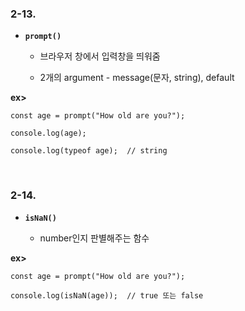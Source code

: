 ### 2-13.
* __```prompt()```__   
   * 브라우저 창에서 입력창을 띄워줌   
   
   * 2개의 argument - message(문자, string), default   

__ex>__
```
const age = prompt("How old are you?");

console.log(age);

console.log(typeof age);  // string
```

<br>

### 2-14.
* __```isNaN()```__  

   * number인지 판별해주는 함수  

__ex>__
```
const age = prompt("How old are you?");

console.log(isNaN(age));  // true 또는 false
```
